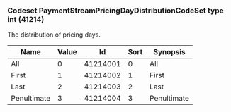 ### Codeset PaymentStreamPricingDayDistributionCodeSet type int (41214)

The distribution of pricing days.

| Name        | Value | Id       | Sort | Synopsis    |
|-------------|-------|----------|------|-------------|
| All         | 0     | 41214001 | 0    | All         |
| First       | 1     | 41214002 | 1    | First       |
| Last        | 2     | 41214003 | 2    | Last        |
| Penultimate | 3     | 41214004 | 3    | Penultimate |


